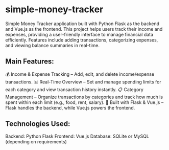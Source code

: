 # simple-money-tracker
Simple Money Tracker application built with Python Flask as the backend and Vue.js as the frontend. This project helps users track their income and expenses, providing a user-friendly interface to manage financial data efficiently. Features include adding transactions, categorizing expenses, and viewing balance summaries in real-time.

## Main Features:
💰 Income & Expense Tracking – Add, edit, and delete income/expense transactions. 
📊 Real-Time Overview – Set and manage spending limits for each category and view transaction history instantly. 
📋 Category Management – Organize transactions by categories and track how much is spent within each limit (e.g., food, rent, salary). 
🔧 Built with Flask & Vue.js – Flask handles the backend, while Vue.js powers the frontend.

## Technologies Used:
Backend: Python Flask
Frontend: Vue.js
Database: SQLite or MySQL (depending on requirements)
